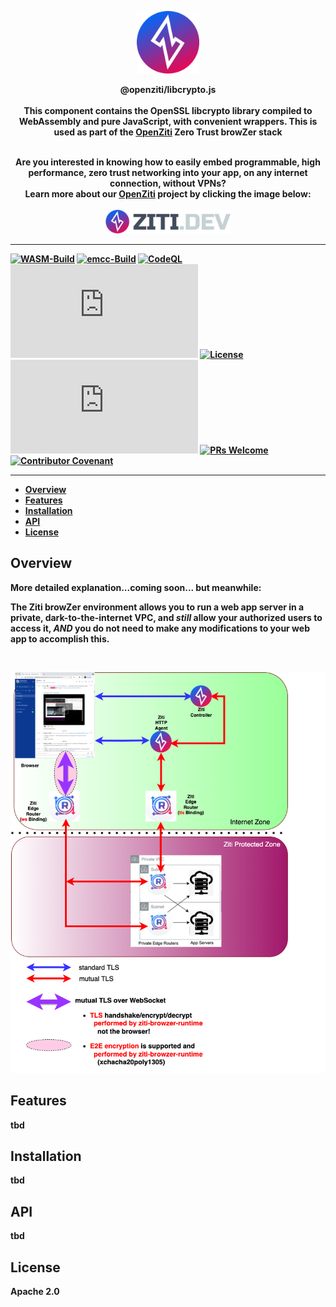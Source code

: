 <p align="center" width="100%">
<a href="https://ziti.dev"><img src="ziti.png" width="100"></a>
</p>

<p align="center">
    <b>
    <a>@openziti/libcrypto.js</a>
    <br>
    <br>
    <b>
    This component contains the OpenSSL libcrypto library compiled to WebAssembly and pure JavaScript, with convenient wrappers.
    This is used as part of the <a href="https://ziti.devdev/about">OpenZiti</a> Zero Trust browZer stack</b>
</p>

<p align="center">
    <br>
    <b>Are you interested in knowing how to easily embed programmable, high performance, zero trust networking into your app, on any internet connection, without VPNs?
    <br>
    Learn more about our <a href="https://ziti.devdev/about">OpenZiti</a> project by clicking the image below:</b>
    <br>
    <br>
    <a href="https://ziti.dev"><img src="ziti-dev-logo.png" width="200"></a>
</p>

---
[![WASM-Build](https://github.com/openziti/libcrypto.js/workflows/Build-OpenSSL-WASM/badge.svg?branch=main)]()
[![emcc-Build](https://github.com/openziti/libcrypto.js/workflows/Build-emcc-Container/badge.svg?branch=main)]()
[![CodeQL](https://github.com/openziti/libcrypto.js/workflows/CodeQL/badge.svg?branch=main)]()
[![Issues](https://img.shields.io/github/issues-raw/openziti/libcrypto.js)]()
[![License](https://img.shields.io/badge/License-Apache%202.0-blue.svg)](https://opensource.org/licenses/Apache-2.0)
[![LOC](https://img.shields.io/tokei/lines/github/openziti/libcrypto.js)]()
[![PRs Welcome](https://img.shields.io/badge/PRs-welcome-brightgreen.svg?style=rounded)](CONTRIBUTING.md)
[![Contributor Covenant](https://img.shields.io/badge/Contributor%20Covenant-v2.0%20adopted-ff69b4.svg)](CODE_OF_CONDUCT.md)

---

<!-- TOC -->

- [Overview](#overview)
- [Features](#features)
- [Installation](#installation)
- [API](#api)
- [License](#license)

<!-- /TOC -->


## Overview

More detailed explanation...coming soon... but meanwhile:  

The Ziti browZer environment allows
you to run a web app server in a private, dark-to-the-internet VPC, and _still_ allow your authorized
users to access it, _AND_ you do not need to make any modifications to your web app to accomplish this.

<br>
<p align="center" width="100%">
<a href="https://ziti.dev"><img src="browZer-diagram.png" width="600"></a>
</p>



## Features

tbd

## Installation

tbd

## API

tbd

## License

Apache 2.0



[npm-image]: https://flat.badgen.net/npm/v/@openziti/libcrypto.js
[npm-url]: https://www.npmjs.com/package/@openziti/libcrypto.js
[install-size-image]: https://flat.badgen.net/packagephobia/install/@openziti/libcrypto.js
[install-size-url]: https://packagephobia.now.sh/result?p=@openziti/libcrypto.js
